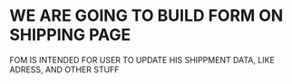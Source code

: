 # WE ARE GOING TO BUILD FORM ON SHIPPING PAGE

FOM IS INTENDED FOR USER TO UPDATE HIS SHIPPMENT DATA, LIKE ADRESS, AND OTHER STUFF
